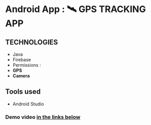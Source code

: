 # Android App : 🛰 GPS TRACKING APP
## TECHNOLOGIES
- Java
- Firebase 
- Permissions :
 - **GPS**
 - **Camera**
## Tools used
 - Android Studio
 ### Demo video [in the links below](https://drive.google.com/file/d/1NZlIkItgoiycUfo_-cyRlCmL3fmZXFL5/view?usp=drivesdk)